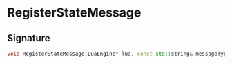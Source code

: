 # RegisterStateMessage

## Signature

```cpp
void RegisterStateMessage(LuaEngine* lua, const std::string& messageType, sol::function callback)
```
